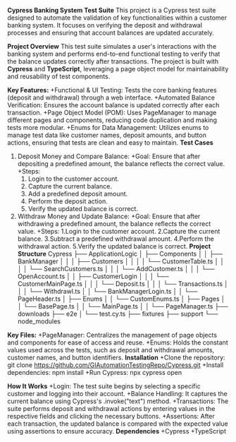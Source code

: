 __Cypress Banking System Test Suite__
This project is a Cypress test suite designed to automate the validation of key functionalities within a customer banking system. It focuses on verifying the deposit and withdrawal processes and ensuring that account balances are updated accurately.

__Project Overview__
This test suite simulates a user's interactions with the banking system and performs end-to-end functional testing to verify that the balance updates correctly after transactions. The project is built with __Cypress__ and __TypeScript__, leveraging a page object model for maintainability and reusability of test components.

__Key Features:__
+Functional & UI Testing: Tests the core banking features (deposit and withdrawal) through a web interface.
+Automated Balance Verification: Ensures the account balance is updated correctly after each transaction.
+Page Object Model (POM): Uses PageManager to manage different pages and components, reducing code duplication and making tests more modular.
+Enums for Data Management: Utilizes enums to manage test data like customer names, deposit amounts, and button actions, ensuring that tests are clean and easy to maintain.
__Test Cases__
1. Deposit Money and Compare Balance:
  +Goal: Ensure that after depositing a predefined amount, the balance reflects the correct value.
  +Steps:
    1. Login to the customer account.
    2. Capture the current balance.
    3. Add a predefined deposit amount.
    4. Perform the deposit action.
    5. Verify the updated balance is correct.
2. Withdraw Money and Update Balance:
  +Goal: Ensure that after withdrawing a predefined amount, the balance reflects the correct value.
  +Steps:
    1.Login to the customer account.
    2.Capture the current balance.
    3.Subtract a predefined withdrawal amount.
    4.Perform the withdrawal action.
    5.Verify the updated balance is correct.
__Project Structure__
Cypress
 ├── ApplicationLogic
 │ ├── Components
 │ │ ├── BankManager
 │ │ │ ├── Customers
 │ │ │ │ └── CustomerTable.ts
 │ │ │ │ └── SearchCustomers.ts
 │ │ │ └── AddCustomer.ts
 │ │ │ └── OpenAccount.ts
 │ │ ├── CustomerLogin
 │ │ │ └── CustomerMainPage.ts
 │ │ │ └── Deposit.ts
 │ │ │ └── Transactions.ts
 │ │ │ └── Withdrawl.ts
 │ │ └── BankManagerLogin.ts
 │ │ └── PageHeader.ts
 │ ├── Enums
 │ │ └── CustomEnums.ts
 │ ├── Pages
 │ │ └── BasePage.ts
 │ │ └── MainPage.ts
 │ │ └── PageManager.ts
 ├── downloads
 ├── e2e
 │ └── test.cy.ts
 ├── fixtures
 ├── support
 └── node_modules

__Key Files:__
  +PageManager: Centralizes the management of page objects and components for ease of access and reuse.
  +Enums: Holds the constant values used across the tests, such as deposit and withdrawal amounts, customer names, and button identifiers.
__Installation__
  +Clone the repository:
    git clone https://github.com/GlAutomationTestingRepo/Cypress.git
  +Install dependencies:
    npm install
  +Run Cypress:
    npx cypress open

__How It Works__
  +Login: The test suite begins by selecting a specific customer and logging into their account.
  +Balance Handling: It captures the current balance using Cypress's .invoke("text") method.
  +Transactions: The suite performs deposit and withdrawal actions by entering values in the respective fields and clicking the necessary buttons.
  +Assertions: After each transaction, the updated balance is compared with the expected value using assertions to ensure accuracy.
__Dependencies__
  +Cypress
  +TypeScript
